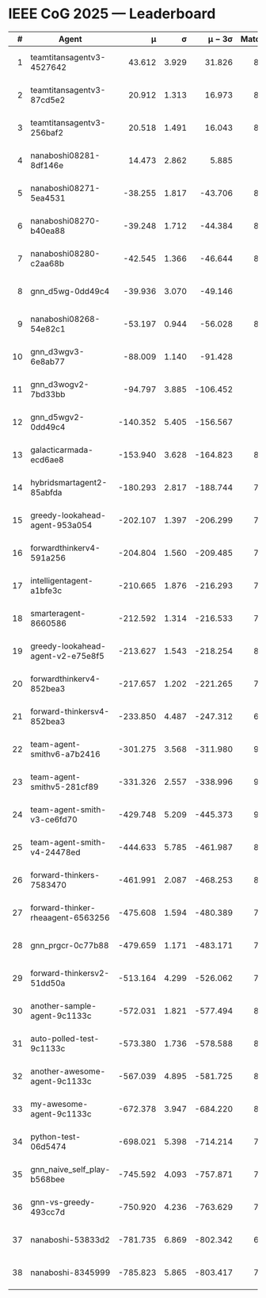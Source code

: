 # IEEE CoG 2025 — Leaderboard

| # | Agent | μ | σ | μ − 3σ | Matches | Updated |
|---:|---|---:|---:|---:|---:|---|
| 1 | teamtitansagentv3-4527642 | 43.612 | 3.929 | 31.826 | 8836 | 2025-08-30 22:56 |
| 2 | teamtitansagentv3-87cd5e2 | 20.912 | 1.313 | 16.973 | 8158 | 2025-08-30 22:56 |
| 3 | teamtitansagentv3-256baf2 | 20.518 | 1.491 | 16.043 | 8634 | 2025-08-30 22:56 |
| 4 | nanaboshi08281-8df146e | 14.473 | 2.862 | 5.885 | 376 | 2025-08-30 22:56 |
| 5 | nanaboshi08271-5ea4531 | -38.255 | 1.817 | -43.706 | 8638 | 2025-08-30 22:56 |
| 6 | nanaboshi08270-b40ea88 | -39.248 | 1.712 | -44.384 | 8700 | 2025-08-30 22:56 |
| 7 | nanaboshi08280-c2aa68b | -42.545 | 1.366 | -46.644 | 8158 | 2025-08-30 22:56 |
| 8 | gnn_d5wg-0dd49c4 | -39.936 | 3.070 | -49.146 | 200 | 2025-08-30 22:56 |
| 9 | nanaboshi08268-54e82c1 | -53.197 | 0.944 | -56.028 | 8500 | 2025-08-30 22:56 |
| 10 | gnn_d3wgv3-6e8ab77 | -88.009 | 1.140 | -91.428 | 258 | 2025-08-30 22:56 |
| 11 | gnn_d3wogv2-7bd33bb | -94.797 | 3.885 | -106.452 | 374 | 2025-08-30 22:56 |
| 12 | gnn_d5wgv2-0dd49c4 | -140.352 | 5.405 | -156.567 | 286 | 2025-08-30 22:56 |
| 13 | galacticarmada-ecd6ae8 | -153.940 | 3.628 | -164.823 | 8160 | 2025-08-30 22:56 |
| 14 | hybridsmartagent2-85abfda | -180.293 | 2.817 | -188.744 | 7418 | 2025-08-30 22:56 |
| 15 | greedy-lookahead-agent-953a054 | -202.107 | 1.397 | -206.299 | 7844 | 2025-08-30 22:56 |
| 16 | forwardthinkerv4-591a256 | -204.804 | 1.560 | -209.485 | 7175 | 2025-08-30 22:56 |
| 17 | intelligentagent-a1bfe3c | -210.665 | 1.876 | -216.293 | 7155 | 2025-08-30 22:56 |
| 18 | smarteragent-8660586 | -212.592 | 1.314 | -216.533 | 7069 | 2025-08-30 22:56 |
| 19 | greedy-lookahead-agent-v2-e75e8f5 | -213.627 | 1.543 | -218.254 | 8616 | 2025-08-30 22:56 |
| 20 | forwardthinkerv4-852bea3 | -217.657 | 1.202 | -221.265 | 7037 | 2025-08-30 22:56 |
| 21 | forward-thinkersv4-852bea3 | -233.850 | 4.487 | -247.312 | 6878 | 2025-08-30 22:56 |
| 22 | team-agent-smithv6-a7b2416 | -301.275 | 3.568 | -311.980 | 9020 | 2025-08-30 22:56 |
| 23 | team-agent-smithv5-281cf89 | -331.326 | 2.557 | -338.996 | 9220 | 2025-08-30 22:56 |
| 24 | team-agent-smith-v3-ce6fd70 | -429.748 | 5.209 | -445.373 | 9618 | 2025-08-30 22:56 |
| 25 | team-agent-smith-v4-24478ed | -444.633 | 5.785 | -461.987 | 8238 | 2025-08-30 22:56 |
| 26 | forward-thinkers-7583470 | -461.991 | 2.087 | -468.253 | 8280 | 2025-08-30 22:56 |
| 27 | forward-thinker-rheaagent-6563256 | -475.608 | 1.594 | -480.389 | 7602 | 2025-08-30 22:56 |
| 28 | gnn_prgcr-0c77b88 | -479.659 | 1.171 | -483.171 | 7910 | 2025-08-30 22:56 |
| 29 | forward-thinkersv2-51dd50a | -513.164 | 4.299 | -526.062 | 7714 | 2025-08-30 22:56 |
| 30 | another-sample-agent-9c1133c | -572.031 | 1.821 | -577.494 | 8780 | 2025-08-30 22:56 |
| 31 | auto-polled-test-9c1133c | -573.380 | 1.736 | -578.588 | 8580 | 2025-08-30 22:56 |
| 32 | another-awesome-agent-9c1133c | -567.039 | 4.895 | -581.725 | 8120 | 2025-08-30 22:56 |
| 33 | my-awesome-agent-9c1133c | -672.378 | 3.947 | -684.220 | 8460 | 2025-08-30 22:56 |
| 34 | python-test-06d5474 | -698.021 | 5.398 | -714.214 | 7320 | 2025-08-30 22:56 |
| 35 | gnn_naive_self_play-b568bee | -745.592 | 4.093 | -757.871 | 7320 | 2025-08-30 22:56 |
| 36 | gnn-vs-greedy-493cc7d | -750.920 | 4.236 | -763.629 | 7340 | 2025-08-30 22:56 |
| 37 | nanaboshi-53833d2 | -781.735 | 6.869 | -802.342 | 6480 | 2025-08-30 22:56 |
| 38 | nanaboshi-8345999 | -785.823 | 5.865 | -803.417 | 7450 | 2025-08-30 22:56 |
